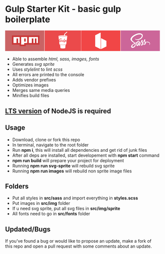 # Gulp Starter Kit - basic gulp boilerplate

![banner.png](./banner.png)

* Able to assemble _html, sass, images, fonts_
* Generates _svg sprite_
* Uses _stylelint_ to lint _scss_
* All errors are printed to the console
* Adds vendor prefixes
* Optimizes images
* Merges same media queries
* Minifies build files

## **[LTS version](https://nodejs.org/en/) of NodeJS is required**

## Usage

* Download, clone or fork this repo
* In terminal, navigate to the root folder
* Run **npm i**, this will install all dependencies and get rid of junk files
* After all deps are installed, start developement with **npm start** command
* **npm run build** will prepare your project for deployment
* Running **npm run svg-sprite** will rebuild svg sprite
* Running **npm run images** will rebuild non sprite image files

## Folders

* Put all styles in **src/sass** and import everything in **styles.scss**
* Put images in **src/img** folder
* If u need svg sprite, put all svg files in **src/img/sprite**
* All fonts need to go in **src/fonts** folder

## Updated/Bugs

If you've found a bug or would like to propose an update, make a fork of this repo and open a pull request with some comments about an update.

